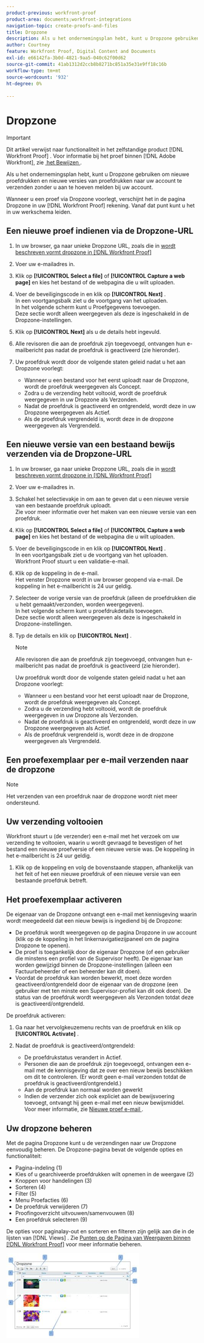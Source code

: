 ```yaml
---
product-previous: workfront-proof
product-area: documents;workfront-integrations
navigation-topic: create-proofs-and-files
title: Dropzone
description: Als u het ondernemingsplan hebt, kunt u Dropzone gebruiken om nieuwe proefdrukken en nieuwe versies van proefdrukken naar uw account te verzenden zonder u aan te hoeven melden bij uw account.
author: Courtney
feature: Workfront Proof, Digital Content and Documents
exl-id: e66142fa-3b0d-4821-9aa5-040c62f00d62
source-git-commit: 41ab1312d2ccb8b8271bc851a35e31e9ff18c16b
workflow-type: tm+mt
source-wordcount: '932'
ht-degree: 0%

---
```


# Dropzone

>[!IMPORTANT]
>
>Dit artikel verwijst naar functionaliteit in het zelfstandige product [!DNL Workfront Proof] . Voor informatie bij het proef binnen [!DNL Adobe Workfront], zie [&#x200B; het Bewijzen &#x200B;](../../../review-and-approve-work/proofing/proofing.md).

Als u het ondernemingsplan hebt, kunt u Dropzone gebruiken om nieuwe proefdrukken en nieuwe versies van proefdrukken naar uw account te verzenden zonder u aan te hoeven melden bij uw account.

Wanneer u een proef via Dropzone voorlegt, verschijnt het in de pagina Dropzone in uw [!DNL Workfront Proof] rekening. Vanaf dat punt kunt u het in uw werkschema leiden.

## Een nieuwe proef indienen via de Dropzone-URL

1. In uw browser, ga naar unieke Dropzone URL, zoals die in [&#x200B; wordt beschreven vormt dropzone in  [!DNL Workfront Proof]](../../../workfront-proof/wp-acct-admin/account-settings/configure-dropzone-in-wp.md)
1. Voer uw e-mailadres in.
1. Klik op **[!UICONTROL Select a file]** of **[!UICONTROL Capture a web page]** en kies het bestand of de webpagina die u wilt uploaden.

1. Voer de beveiligingscode in en klik op **[!UICONTROL Next]** .\
   In een voortgangsbalk ziet u de voortgang van het uploaden.\
   In het volgende scherm kunt u Proefgegevens toevoegen.\
   Deze sectie wordt alleen weergegeven als deze is ingeschakeld in de Dropzone-instellingen.

1. Klik op **[!UICONTROL Next]** als u de details hebt ingevuld.
1. Alle revisoren die aan de proefdruk zijn toegevoegd, ontvangen hun e-mailbericht pas nadat de proefdruk is geactiveerd (zie hieronder).
1. Uw proefdruk wordt door de volgende staten geleid nadat u het aan Dropzone voorlegt:

   * Wanneer u een bestand voor het eerst uploadt naar de Dropzone, wordt de proefdruk weergegeven als Concept.
   * Zodra u de verzending hebt voltooid, wordt de proefdruk weergegeven in uw Dropzone als Verzonden.
   * Nadat de proefdruk is geactiveerd en ontgrendeld, wordt deze in uw Dropzone weergegeven als Actief.
   * Als de proefdruk vergrendeld is, wordt deze in de dropzone weergegeven als Vergrendeld.

## Een nieuwe versie van een bestaand bewijs verzenden via de Dropzone-URL

1. In uw browser, ga naar unieke Dropzone URL, zoals die in [&#x200B; wordt beschreven vormt dropzone in  [!DNL Workfront Proof]](../../../workfront-proof/wp-acct-admin/account-settings/configure-dropzone-in-wp.md)
1. Voer uw e-mailadres in.
1. Schakel het selectievakje in om aan te geven dat u een nieuwe versie van een bestaande proefdruk uploadt.\
   Zie voor meer informatie over het maken van een nieuwe versie van een proefdruk.
1. Klik op **[!UICONTROL Select a file]** of **[!UICONTROL Capture a web page]** en kies het bestand of de webpagina die u wilt uploaden.

1. Voer de beveiligingscode in en klik op **[!UICONTROL Next]** .\
   In een voortgangsbalk ziet u de voortgang van het uploaden.\
   Workfront Proof stuurt u een validatie-e-mail.

1. Klik op de koppeling in de e-mail.\
   Het venster Dropzone wordt in uw browser geopend via e-mail. De koppeling in het e-mailbericht is 24 uur geldig.
1. Selecteer de vorige versie van de proefdruk (alleen de proefdrukken die u hebt gemaakt/verzonden, worden weergegeven).\
   In het volgende scherm kunt u proefdrukdetails toevoegen.\
   Deze sectie wordt alleen weergegeven als deze is ingeschakeld in Dropzone-instellingen.

1. Typ de details en klik op **[!UICONTROL Next]** .

   >[!NOTE]
   >
   >Alle revisoren die aan de proefdruk zijn toegevoegd, ontvangen hun e-mailbericht pas nadat de proefdruk is geactiveerd (zie hieronder).

   Uw proefdruk wordt door de volgende staten geleid nadat u het aan Dropzone voorlegt:

   * Wanneer u een bestand voor het eerst uploadt naar de Dropzone, wordt de proefdruk weergegeven als Concept.
   * Zodra u de verzending hebt voltooid, wordt de proefdruk weergegeven in uw Dropzone als Verzonden.
   * Nadat de proefdruk is geactiveerd en ontgrendeld, wordt deze in uw Dropzone weergegeven als Actief.
   * Als de proefdruk vergrendeld is, wordt deze in de dropzone weergegeven als Vergrendeld.

## Een proefexemplaar per e-mail verzenden naar de dropzone

>[!NOTE]
>
>Het verzenden van een proefdruk naar de dropzone wordt niet meer ondersteund.


## Uw verzending voltooien

Workfront stuurt u (de verzender) een e-mail met het verzoek om uw verzending te voltooien, waarin u wordt gevraagd te bevestigen of het bestand een nieuwe proefversie of een nieuwe versie was. De koppeling in het e-mailbericht is 24 uur geldig.

1. Klik op de koppeling en volg de bovenstaande stappen, afhankelijk van het feit of het een nieuwe proefdruk of een nieuwe versie van een bestaande proefdruk betreft.

## Het proefexemplaar activeren

De eigenaar van de Dropzone ontvangt een e-mail met kennisgeving waarin wordt meegedeeld dat een nieuw bewijs is ingediend bij de Dropzone:

* De proefdruk wordt weergegeven op de pagina Dropzone in uw account (klik op de koppeling in het linkernavigatiezijpaneel om de pagina Dropzone te openen).
* De proef is toegankelijk door de eigenaar Dropzone (of een gebruiker die minstens een profiel van de Supervisor heeft). De eigenaar kan worden gewijzigd binnen de Dropzone-instellingen (alleen een Factuurbeheerder of een beheerder kan dit doen).
* Voordat de proefdruk kan worden bewerkt, moet deze worden geactiveerd/ontgrendeld door de eigenaar van de dropzone (een gebruiker met ten minste een Supervisor-profiel kan dit ook doen). De status van de proefdruk wordt weergegeven als Verzonden totdat deze is geactiveerd/ontgrendeld.

De proefdruk activeren:

1. Ga naar het vervolgkeuzemenu rechts van de proefdruk en klik op **[!UICONTROL Activate]** .
1. Nadat de proefdruk is geactiveerd/ontgrendeld:

   * De proefdrukstatus verandert in Actief.
   * Personen die aan de proefdruk zijn toegevoegd, ontvangen een e-mail met de kennisgeving dat ze over een nieuw bewijs beschikken om dit te controleren. (Er wordt geen e-mail verzonden totdat de proefdruk is geactiveerd/ontgrendeld.)
   * Aan de proefdruk kan normaal worden gewerkt
   * Indien de verzender zich ook expliciet aan de bewijsvoering toevoegt, ontvangt hij geen e-mail met een nieuw bewijsmiddel. Voor meer informatie, zie [&#x200B; Nieuwe proef e-mail &#x200B;](../../../workfront-proof/wp-emailsntfctns/proof-notifications-and-reminders/new-proof-email.md).

## Uw dropzone beheren

Met de pagina Dropzone kunt u de verzendingen naar uw Dropzone eenvoudig beheren. De Dropzone-pagina bevat de volgende opties en functionaliteit:

* Pagina-indeling (1)
* Kies of u gearchiveerde proefdrukken wilt opnemen in de weergave (2)
* Knoppen voor handelingen (3)
* Sorteren (4)
* Filter (5)
* Menu Proefacties (6)
* De proefdruk verwijderen (7)
* Proofingoverzicht uitvouwen/samenvouwen (8)
* Een proefdruk selecteren (9)

De opties voor paginalay-out en sorteren en filteren zijn gelijk aan die in de lijsten van [!DNL Views] . Zie [&#x200B; Punten op de Pagina van Weergaven binnen  [!DNL Workfront Proof]](../../../workfront-proof/wp-work-proofsfiles/manage-your-work/manage-items-on-views-page.md) voor meer informatie beheren.

![&#x200B; New_Dropzone_design__Feb_2013_.jpg &#x200B;](assets/new-dropzone-design--feb-2013--350x224.jpg)

